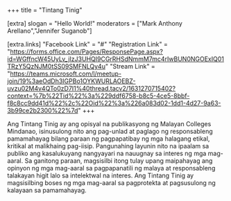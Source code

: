 +++
title = "Tintang Tinig"

[extra]
slogan = "Hello World!"
moderators = ["Mark Anthony Arellano","Jennifer Suganob"]

[extra.links]
"Facebook Link" = "#"
"Registration Link" = "https://forms.office.com/Pages/ResponsePage.aspx?id=WGffncW45UyLv_jIzJ3UHQI9CGrRHSdNmmM7mc4rIwBUN0NGOExIQ01TRzY5QzNJM0tSS09SMFNLQy4u"
"Stream Link" = "https://teams.microsoft.com/l/meetup-join/19%3aeOdDh3IGPBo1OYKWURLAOEBZ-uvzu02M4v4QTo0zD7I1%40thread.tacv2/1631270715402?context=%7b%22Tid%22%3a%229ddf6758-b8c5-4ce5-8bbf-f8c8cc9dd41d%22%2c%22Oid%22%3a%226a083d02-1dd1-4d27-9a63-3b99ce2b2300%22%7d"
+++

Ang Tintang Tinig ay ang opisyal na publikasyong ng Malayan Colleges Mindanao, isinusulong nito ang pag-unlad at paglago ng responsableng pamamahayag bilang paraan ng pagpapatibay ng mga halagang etikal, kritikal at malikhaing pag-iisip. Pangunahing layunin nito na ipaalam sa publiko ang kasalukuyang nangyayari na nauugnay sa interes ng mga mag-aaral. Sa ganitong paraan, magsisilbi itong tulay upang maipahayag ang opinyon ng mga mag-aaral sa pagpapanatili ng malaya at responsableng talakayan higit lalo sa intelektwal na interes. Ang Tintang Tinig ay magsisilbing boses ng mga mag-aaral sa pagprotekta at pagsusulong ng kalayaan sa pamamahayag.